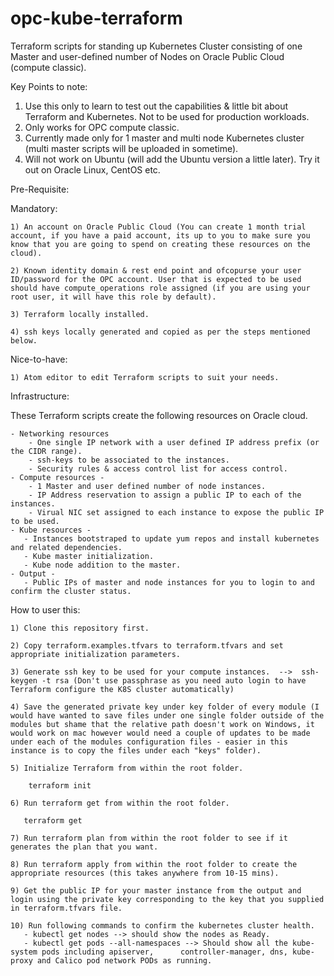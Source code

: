 # opc-kube-terraform
Terraform scripts for standing up Kubernetes Cluster consisting of one Master and user-defined number of Nodes on Oracle Public Cloud (compute classic).

Key Points to note:
1) Use this only to learn to test out the capabilities & little bit about Terraform and Kubernetes. Not to be used for production workloads.
2) Only works for OPC compute classic.
3) Currently made only for 1 master and multi node Kubernetes cluster (multi master scripts will be uploaded in sometime).
4) Will not work on Ubuntu (will add the Ubuntu version a little later). Try it out on Oracle Linux, CentOS etc.

Pre-Requisite:

Mandatory:

    1) An account on Oracle Public Cloud (You can create 1 month trial account, if you have a paid account, its up to you to make sure you know that you are going to spend on creating these resources on the cloud).

    2) Known identity domain & rest end point and ofcopurse your user ID/password for the OPC account. User that is expected to be used should have compute_operations role assigned (if you are using your root user, it will have this role by default).

    3) Terraform locally installed.

    4) ssh keys locally generated and copied as per the steps mentioned below.

Nice-to-have:

    1) Atom editor to edit Terraform scripts to suit your needs.

Infrastructure:

These Terraform scripts create the following resources on Oracle cloud.

    - Networking resources
        - One single IP network with a user defined IP address prefix (or the CIDR range).
        - ssh-keys to be associated to the instances.
        - Security rules & access control list for access control.
    - Compute resources -
        - 1 Master and user defined number of node instances.
        - IP Address reservation to assign a public IP to each of the instances.
        - Virual NIC set assigned to each instance to expose the public IP to be used.
    - Kube resources -
       - Instances bootstraped to update yum repos and install kubernetes and related dependencies.
       - Kube master initialization.
       - Kube node addition to the master.
    - Output -
       - Public IPs of master and node instances for you to login to and confirm the cluster status.

How to user this:

    1) Clone this repository first.

    2) Copy terraform.examples.tfvars to terraform.tfvars and set appropriate initialization parameters.

    3) Generate ssh key to be used for your compute instances.  -->  ssh-keygen -t rsa (Don't use passphrase as you need auto login to have Terraform configure the K8S cluster automatically)

    4) Save the generated private key under key folder of every module (I would have wanted to save files under one single folder outside of the modules but shame that the relative path doesn't work on Windows, it would work on mac however would need a couple of updates to be made under each of the modules configuration files - easier in this instance is to copy the files under each "keys" folder).

    5) Initialize Terraform from within the root folder.

        terraform init

    6) Run terraform get from within the root folder.

       terraform get

    7) Run terraform plan from within the root folder to see if it generates the plan that you want.

    8) Run terraform apply from within the root folder to create the appropriate resources (this takes anywhere from 10-15 mins).

    9) Get the public IP for your master instance from the output and login using the private key corresponding to the key that you supplied in terraform.tfvars file.

    10) Run following commands to confirm the kubernetes cluster health.
       - kubectl get nodes --> should show the nodes as Ready.
       - kubectl get pods --all-namespaces --> Should show all the kube-system pods including apiserver,      controller-manager, dns, kube-proxy and Calico pod network PODs as running.
